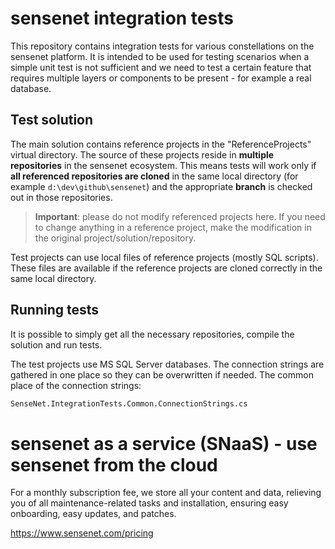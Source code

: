 # sensenet integration tests
This repository contains integration tests for various constellations on the sensenet platform. It is intended to be used for testing scenarios when a simple unit test is not sufficient and we need to test a certain feature that requires multiple layers or components to be present - for example a real database.

## Test solution
The main solution contains reference projects in the "ReferenceProjects" virtual directory. The source of these projects reside in **multiple repositories** in the sensenet ecosystem. This means tests will work only if **all referenced repositories are cloned** in the same local directory (for example `d:\dev\github\sensenet`) and the appropriate **branch** is checked out in those repositories.

> **Important**: please do not modify referenced projects here. If you need to change anything in a reference project, make the modification in the original project/solution/repository.

Test projects can use local files of reference projects (mostly SQL scripts). These files are available if the reference projects are cloned correctly in the same local directory.

## Running tests
It is possible to simply get all the necessary repositories, compile the solution and run tests.

The test projects use MS SQL Server databases. The connection strings are gathered in one place so they can be overwritten if needed. The common place of the connection strings:

```txt
SenseNet.IntegrationTests.Common.ConnectionStrings.cs
```

# sensenet as a service (SNaaS) - use sensenet from the cloud

For a monthly subscription fee, we store all your content and data, relieving you of all maintenance-related tasks and installation, ensuring easy onboarding, easy updates, and patches.

https://www.sensenet.com/pricing
